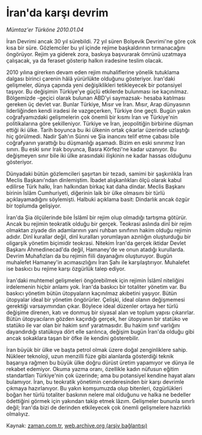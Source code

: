 # İran'da karşı devrim

*Mümtaz'er Türköne 2010.01.04*

<tr><td class="metin" colspan="2" style="padding-top: 20px; padding-left: 5px; ">İran Devrimi ancak 30 yıl sürebildi. 72 yıl süren Bolşevik Devrimi'ne göre çok kısa bir süre. Gözlemciler bu yıl içinde rejime başkaldırının tırmanacağını öngörüyor. Rejim ya giderek zora, baskıya başvurarak ömrünü uzatmaya çalışacak, ya da feraset gösterip halkın iradesine teslim olacak.</td></tr><tr><td class="metin" colspan="2" style="padding-top: 20px; padding-left: 5px; "><p>2010 yılına girerken devam eden rejim muhaliflerine yönelik tutuklama dalgası birinci çarenin hâlâ yürürlükte olduğunu gösteriyor. İran'daki gelişmeler, dünya çapında yeni değişiklikleri tetikleyecek bir potansiyel taşıyor. Bu değişimin Türkiye'ye güçlü etkilerde bulunması ise kaçınılmaz. Bölgemizde -geçici olarak bulunan ABD'yi saymazsak- hesaba katılması gereken üç devlet var. Bunlar Türkiye, Mısır ve İran. Mısır, Arap dünyasının liderliğinden kendi iradesi ile vazgeçerken, Türkiye öne geçti. Bugün yakın coğrafyamızdaki gelişmelerin çok önemli bir kısmı İran ve Türkiye'nin politikalarına göre şekilleniyor. Türkiye ve İran, jeopolitiğin birbirine düşman ettiği iki ülke. Tarih boyunca bu iki ülkenin ortak çıkarlar üzerinde uzlaştığı hiç görülmedi. Nadir Şah'ın Sünni ve Şia inancını telif etme çabası bile coğrafyanın yarattığı bu düşmanlığı aşamadı. Bizim en eski sınırımız İran sınırı. Bu eski sınır Irak boyunca, Basra Körfezi'ne kadar uzanıyor. Bu değişmeyen sınır bile iki ülke arasındaki ilişkinin ne kadar hassas olduğunu gösteriyor.
<p>Dünyadaki bütün gözlemcileri şaşırtan bir tezadı, samimi bir şaşkınlıkla İran Meclis Başkanı'ndan dinlemiştim. İbadet alışkanlıkları ölçü olarak kabul edilirse Türk halkı, İran halkından birkaç kat daha dindar. Meclis Başkanı birinin İslâm Cumhuriyeti, diğerinin laik bir ülke olmasını bir türlü açıklayamadığını söylemişti. Halbuki açıklama basit: Dindarlık ancak özgür bir toplumda gelişiyor.
<p>İran'da Şia ölçülerinde bile İslâmî bir rejim olup olmadığı tartışma götürür. Ancak bu rejimin teokratik olduğu bir gerçek. Teokrasi aslında dinî bir rejim olmaktan ziyade din adamlarının yani ruhban sınıfının hakim olduğu rejimin adıdır. Dinî kurallar değil, dinî kuralları yorumlayan azınlığın oluşturduğu bir oligarşik yönetim biçimidir teokrasi. Nitekim İran'da gerçek iktidar Devlet Başkanı Ahmedinecad'da değil, Hamaney'de ve onun atadığı kurullarda. Devrim Muhafızları da bu rejimin fiili dayanağını oluşturuyor. Bugün muhalefet Hamaney'in acımasızlığını İran Şahı ile karşılaştırıyor. Muhalefet ise baskıcı bu rejime karşı özgürlük talep ediyor.
<p>İran'daki muhtemel gelişmeleri öngörebilmek için rejimin İslâmî niteliğini irdelemenin hiçbir anlamı yok. İran'da baskıcı bir totaliter yönetim var. Bu baskıcı yönetim bütün ütopyaların kaçınılmaz akıbetini yaşıyor. Bütün ütopyalar ideal bir yönetim öngörürler. Çelişki, ideal olanın değişmemesi gerektiği varsayımından çıkar. Böylece ideal düzenler ortaya her türlü değişime direnen, katı ve donmuş bir siyasal alan ve toplum yapısı çıkarırlar. Bütün ütopyacıların gözden kaçırdığı gerçek, her ütopyanın bir statüko ve statüko ile var olan bir hakim sınıf yaratmasıdır. Bu hakim sınıf varlığını dayandırdığı statükoya dört elle sarılınca, değişim bugün İran'da olduğu gibi ancak sokaklara taşan bir öfke ile kendini gösterebilir.
<p>İran büyük bir ülke ve başta petrol olmak üzere doğal zenginliklere sahip. Nükleer teknoloji, uzun menzilli füze gibi alanlarda gösterdiği teknik başarıya rağmen bu büyük ülke doğru dürüst üretim yapamıyor ve dünya ile rekabet edemiyor. Okuma yazma oranı, özellikle kadın nüfusun eğitim standartları Türkiye'nin çok üzerinde; ama bu potansiyel kendine hayat alanı bulamıyor. İran, bu teokratik yönetimin cenderesinden bir karşı devrimle çıkmaya hazırlanıyor. Bu yakın komşumuzda olup bitenleri, özgürlükleri boğan her türlü totaliter baskının nelere mal olduğunu ve halka ne bedeller ödettiğini görmek için yakından takip etmek lâzım. Gelişmeler bununla sınırlı değil; İran'da bizi de derinden etkileyecek çok önemli gelişmelere hazırlıklı olmalıyız. <br/></p></p></p></p></p></td></tr>

Kaynak: [zaman.com.tr](http://zaman.com.tr/yazar.do?yazino=935611), [web.archive.org (arşiv bağlantısı)](http://web.archive.org/web/20100123045218/http://www.zaman.com.tr:80/yazar.do?yazino=935611)
